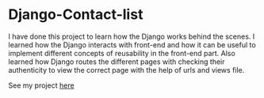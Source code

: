 # Django-Contact-list

I have done this project to learn how the Django works behind the scenes. I learned how the Django interacts with front-end and how it can be useful to implement different concepts of reusability in the front-end part. Also learned how Django routes the different pages with checking their authenticity to view the correct page with the help of urls and views file.

See my project [here](https://dhyey.pythonanywhere.com/login/?next=/)
